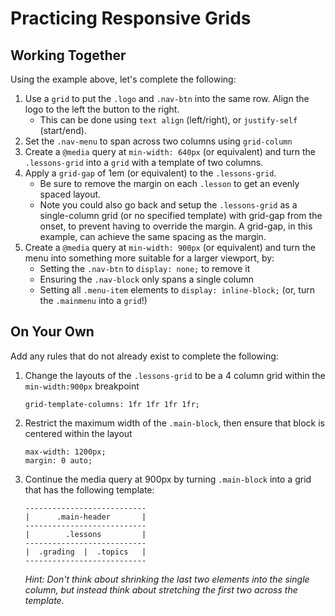 # Practicing Responsive Grids

## Working Together

Using the example above, let's complete the following:

1. Use a `grid` to put the `.logo` and `.nav-btn` into the same row. Align the logo to the left the button to the right.
    - This can be done using `text align` (left/right), or `justify-self` (start/end).
2. Set the `.nav-menu` to span across two columns using `grid-column`
3. Create a `@media` query at `min-width: 640px` (or equivalent) and turn the `.lessons-grid` into a `grid` with a template of two columns.
4. Apply a `grid-gap` of 1em (or equivalent) to the `.lessons-grid`.
    - Be sure to remove the margin on each `.lesson` to get an evenly spaced layout.
    - Note you could also go back and setup the `.lessons-grid` as a single-column grid (or no specified template) with grid-gap from the onset, to prevent having to override the margin. A grid-gap, in this example, can achieve the same spacing as the margin.
5. Create a `@media` query at `min-width: 900px` (or equivalent) and turn the menu into something more suitable for a larger viewport, by:
    - Setting the `.nav-btn` to `display: none;` to remove it
    - Ensuring the `.nav-block` only spans a single column
    - Setting all `.menu-item` elements to `display: inline-block;` (or, turn the `.mainmenu` into a `grid`!)

## On Your Own

Add any rules that do not already exist to complete the following:

1. Change the layouts of the `.lessons-grid` to be a 4 column grid within the `min-width:900px` breakpoint
      ```
      grid-template-columns: 1fr 1fr 1fr 1fr;
      ```

2. Restrict the maximum width of the `.main-block`, then ensure that block is centered within the layout
      ```
      max-width: 1200px;
      margin: 0 auto;
      ```

3. Continue the media query at 900px by turning `.main-block` into a grid that has the following template:
      ```
      ---------------------------
      |      .main-header       |
      ---------------------------
      |        .lessons         |
      ---------------------------
      |  .grading  |  .topics   |
      ---------------------------
      ```
      _Hint: Don't think about shrinking the last two elements into the single column, but instead think about stretching the first two across the template._
